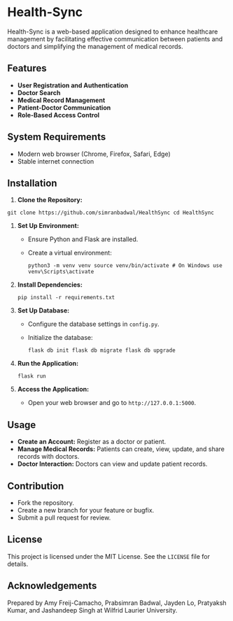 # Health-Sync

Health-Sync is a web-based application designed to enhance healthcare management by facilitating effective communication between patients and doctors and simplifying the management of medical records.

## Features

- **User Registration and Authentication**
- **Doctor Search**
- **Medical Record Management**
- **Patient-Doctor Communication**
- **Role-Based Access Control**

## System Requirements

- Modern web browser (Chrome, Firefox, Safari, Edge)
- Stable internet connection

## Installation

1. **Clone the Repository:**

```
git clone https://github.com/simranbadwal/HealthSync cd HealthSync
```

1. **Set Up Environment:**

   - Ensure Python and Flask are installed.
   - Create a virtual environment:

     ```
     python3 -m venv venv source venv/bin/activate # On Windows use venv\Scripts\activate
     ```

2. **Install Dependencies:**

   ```
   pip install -r requirements.txt
   ```

3. **Set Up Database:**

   - Configure the database settings in `config.py`.
   - Initialize the database:

     ```
     flask db init flask db migrate flask db upgrade
     ```

4. **Run the Application:**

   ```
   flask run
   ```

5. **Access the Application:**

   - Open your web browser and go to `http://127.0.0.1:5000`.

## Usage

- **Create an Account:** Register as a doctor or patient.
- **Manage Medical Records:** Patients can create, view, update, and share records with doctors.
- **Doctor Interaction:** Doctors can view and update patient records.

## Contribution

- Fork the repository.
- Create a new branch for your feature or bugfix.
- Submit a pull request for review.

## License

This project is licensed under the MIT License. See the `LICENSE` file for details.

## Acknowledgements

Prepared by Amy Freij-Camacho, Prabsimran Badwal, Jayden Lo, Pratyaksh Kumar, and Jashandeep Singh at Wilfrid Laurier University.